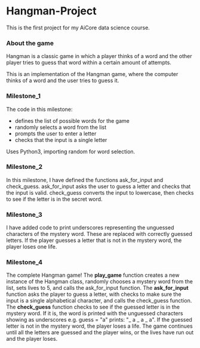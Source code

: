 # Hangman-Project

This is the first project for my AiCore data science course.

### About the game
Hangman is a classic game in which a player thinks of a word and the other player tries to guess that word within a certain amount of attempts.

This is an implementation of the Hangman game, where the computer thinks of a word and the user tries to guess it. 

### Milestone_1

The code in this milestone:
- defines the list of possible words for the game 
- randomly selects a word from the list
- prompts the user to enter a letter 
- checks that the input is a single letter

Uses Python3, importing random for word selection.

### Milestone_2

In this milestone, I have defined the functions ask_for_input and check_guess.
ask_for_input asks the user to guess a letter and checks that the input is valid.
check_guess converts the input to lowercase, then checks to see if the letter is in the secret word.

### Milestone_3

I have added code to print underscores representing the unguessed characters of the mystery word. These are replaced with correctly guessed letters. If the player guesses a letter that is not in the mystery word, the player loses one life.

### Milestone_4

The complete Hangman game! 
The **play_game** function creates a new instance of the Hangman class, randomly chooses a mystery word from the list, sets lives to 5, and calls the ask_for_input function.
The **ask_for_input** function asks the player to guess a letter, with checks to make sure the input is a single alphabetical character, and calls the check_guess function.
The **check_guess** function checks to see if the guessed letter is in the mystery word. If it is, the word is printed with the unguessed characters showing as underscores e.g. guess = "a" prints: "_ a _ a _ a". If the guessed letter is not in the mystery word, the player loses a life.
The game continues until all the letters are guessed and the player wins, or the lives have run out and the player loses.


